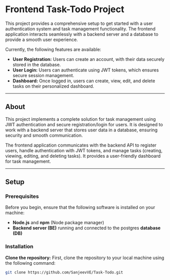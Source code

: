 # Frontend Task-Todo Project

This project provides a comprehensive setup to get started with a user authentication system and task management functionality. The frontend application interacts seamlessly with a backend server and a database to provide a smooth user experience.

Currently, the following features are available:

- **User Registration:** Users can create an account, with their data securely stored in the database.
- **User Login:** Users can authenticate using JWT tokens, which ensures secure session management.
- **Dashboard:** Once logged in, users can create, view, edit, and delete tasks on their personalized dashboard.

---

## About

This project implements a complete solution for task management using JWT authentication and secure registration/login for users. It is designed to work with a backend server that stores user data in a database, ensuring security and smooth communication.

The frontend application communicates with the backend API to register users, handle authentication with JWT tokens, and manage tasks (creating, viewing, editing, and deleting tasks). It provides a user-friendly dashboard for task management.

---

## Setup

### Prerequisites

Before you begin, ensure that the following software is installed on your machine:

- **Node.js** and **npm** (Node package manager)
- **Backend server (BE)** running and connected to the postgres **database (DB)**

### Installation

**Clone the repository:**
   First, clone the repository to your local machine using the following command:
   ```bash
   git clone https://github.com/SanjeevVE/Task-Todo.git
